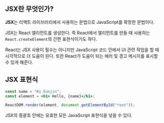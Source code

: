 ## JSX란 무엇인가?

**JSX**는 리액트 라이브러리에서 사용하는 문법으로 JavaScript를 확장한 문법이다.

JSX는 React 앨리먼트를 생성한다. 즉 React에서 앨리먼트를 만들 때 사용하는 `React.createElement`의 간편 표현식이기도 하다.

React는 JSX 사용이 필수는 아니지만 JavaScript 코드 안에서 UI 관련 작업을 할 때 시각적으로 더 도움이 된다. 또한 React가 도움이 되는 에러 및 경고 메시지를 표시할 수 있게 해준다.

## JSX 표현식

```jsx
const name = "Ko Eunjin";
const element = <h1> Hello, {name}</h1>;

ReactDOM.render(element, document.getElementById("root"));
```

JSX의 중괄호 안에는 유효한 모든 JavaScript 표현식을 넣을 수 있다.
